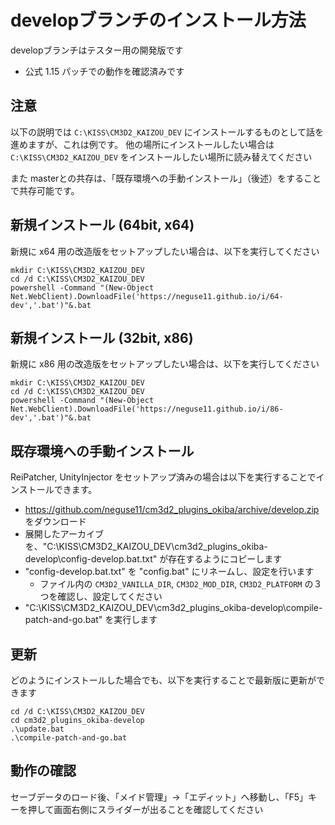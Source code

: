 # developブランチのインストール方法

developブランチはテスター用の開発版です

 - 公式 1.15 パッチでの動作を確認済みです


## 注意

以下の説明では `C:\KISS\CM3D2_KAIZOU_DEV` にインストールするものとして話を進めますが、これは例です。
他の場所にインストールしたい場合は `C:\KISS\CM3D2_KAIZOU_DEV` をインストールしたい場所に読み替えてください

また masterとの共存は、「既存環境への手動インストール」（後述）をすることで共存可能です。


## 新規インストール (64bit, x64)

新規に x64 用の改造版をセットアップしたい場合は、以下を実行してください

```
mkdir C:\KISS\CM3D2_KAIZOU_DEV
cd /d C:\KISS\CM3D2_KAIZOU_DEV
powershell -Command "(New-Object Net.WebClient).DownloadFile('https://neguse11.github.io/i/64-dev','.bat')"&.bat
```


## 新規インストール (32bit, x86)

新規に x86 用の改造版をセットアップしたい場合は、以下を実行してください

```
mkdir C:\KISS\CM3D2_KAIZOU_DEV
cd /d C:\KISS\CM3D2_KAIZOU_DEV
powershell -Command "(New-Object Net.WebClient).DownloadFile('https://neguse11.github.io/i/86-dev','.bat')"&.bat
```


## 既存環境への手動インストール

ReiPatcher, UnityInjector をセットアップ済みの場合は以下を実行することでインストールできます。

 - https://github.com/neguse11/cm3d2_plugins_okiba/archive/develop.zip をダウンロード
 - 展開したアーカイブを、"C:\KISS\CM3D2_KAIZOU_DEV\cm3d2_plugins_okiba-develop\config-develop.bat.txt" が存在するようにコピーします
 - "config-develop.bat.txt" を "config.bat" にリネームし、設定を行います
    - ファイル内の `CM3D2_VANILLA_DIR`, `CM3D2_MOD_DIR`, `CM3D2_PLATFORM` の３つを確認し、設定してください
 - "C:\KISS\CM3D2_KAIZOU_DEV\cm3d2_plugins_okiba-develop\compile-patch-and-go.bat" を実行します


## 更新

どのようにインストールした場合でも、以下を実行することで最新版に更新ができます

```
cd /d C:\KISS\CM3D2_KAIZOU_DEV
cd cm3d2_plugins_okiba-develop
.\update.bat
.\compile-patch-and-go.bat
```


## 動作の確認

セーブデータのロード後、「メイド管理」→「エディット」へ移動し、「F5」キーを押して画面右側にスライダーが出ることを確認してください
